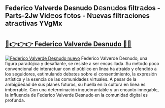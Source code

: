 ## Federico Valverde Desnudo D𝚎sn𝚞dos filtr𝚊dos - Parts-2Jw Vid𝚎os f𝚘tos - N𝚞evas filtr𝚊ciones atr𝚊ctivas YVgMx

# <h2><a href="http://mb6uhb.tromn.icu/?c=Federico+Valverde+Desnudo">🔗👉👉👉 Federico Valverde Desnudo 🔗🔗</a></h2>

[![Federico Valverde Desnudo nuevo](https://i.imgur.com/pEAQMta.gif)](http://mb6uhb.tromn.icu/?c=Federico+Valverde+Desnudo)
Federico Valverde Desnudo, una figura paradójica y desafiante, se resiste a ser encasillada. Su método poco convencional de interactuar con el público en línea ha atraído y ofendido a los seguidores, estimulando debates sobre el consentimiento, la expresión artística y la esencia de las comunidades virtuales. A pesar de la ambigüedad de sus planes futuros, su huella en la cultura en línea es imborrable. Con una determinación inquebrantable y un encanto innegable, la influencia de Federico Valverde Desnudo en la comunidad digital es profunda.
